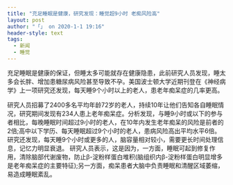 ```yaml
---
title: "充足睡眠是健康，研究发现：睡觉超9小时 老痴风险高"
layout: post
author: "「」 on 2020-1-1 19:16"
header-style: text
tags:
  - 新闻
  - 睡觉
---
```


 
<!--加载伯招聘的帖子--> 充足睡眠是健康的保证，但睡太多可能就存在健康隐患，此前研究人员发现，睡太多会长胖、增加患糖尿病风险甚至导致不孕。美国波士顿大学近期刊登在《神经病学》上一项研究还发现，每天睡9个小时以上的老人，患老年痴呆症的几率更高。
 研究人员招募了2400多名平均年龄72岁的老人，持续10年让他们告知各自睡眠情况，研究期间发现有234人患上老年痴呆症。分析发现，与睡9小时或以下的参与者相比，每晚睡眠时间超过9小时的老人，在10年内发生老年痴呆的风险是前者的2倍;高中以下学历、每天睡眠超过9个小时的老人，患病风险高出平均水平6倍。研究还发现，每天睡9个小时或更多的人，脑容量相对较小，需要更长时间处理信息，记忆力明显衰退。
 研究人员表示，这是因为，一方面，睡眠可起到修复作用，清除脑部代谢废物，防止β-淀粉样蛋白堆积(脑组织内β-淀粉样蛋白明显增多是老年痴呆症的主要特征);另一方面，痴呆患者大脑中负责睡眠和清醒区域萎缩，易造成睡眠紊乱。
 
 

